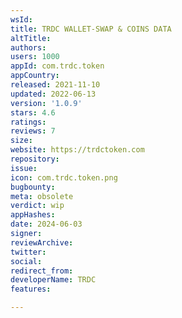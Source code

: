 ```yaml
---
wsId: 
title: TRDC WALLET-SWAP & COINS DATA
altTitle: 
authors: 
users: 1000
appId: com.trdc.token
appCountry: 
released: 2021-11-10
updated: 2022-06-13
version: '1.0.9'
stars: 4.6
ratings: 
reviews: 7
size: 
website: https://trdctoken.com
repository: 
issue: 
icon: com.trdc.token.png
bugbounty: 
meta: obsolete
verdict: wip
appHashes: 
date: 2024-06-03
signer: 
reviewArchive: 
twitter: 
social: 
redirect_from: 
developerName: TRDC
features: 

---
```


